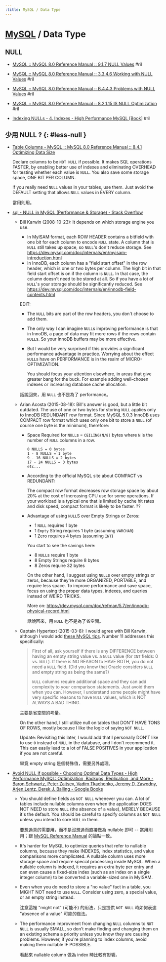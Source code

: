 ```yaml
---
:title: MySQL / Data Type
---
```

# [MySQL](mysql.md) / Data Type

## NULL

  - [MySQL :: MySQL 8\.0 Reference Manual :: 9\.1\.7 NULL Values](https://dev.mysql.com/doc/refman/8.0/en/null-values.html) #ril
  - [MySQL :: MySQL 8\.0 Reference Manual :: 3\.3\.4\.6 Working with NULL Values](https://dev.mysql.com/doc/refman/8.0/en/working-with-null.html) #ril
  - [MySQL :: MySQL 8\.0 Reference Manual :: B\.4\.4\.3 Problems with NULL Values](https://dev.mysql.com/doc/refman/8.0/en/problems-with-null.html) #ril
  - [MySQL :: MySQL 8\.0 Reference Manual :: 8\.2\.1\.15 IS NULL Optimization](https://dev.mysql.com/doc/refman/8.0/en/is-null-optimization.html) #ril

  - [Indexing NULLs - 4\. Indexes \- High Performance MySQL \[Book\]](https://www.oreilly.com/library/view/high-performance-mysql/0596003064/ch04.html#hpmysql-CHP-4-SECT-1.1.7) #ril

## 少用 NULL ? {: #less-null }

  - [Table Columns - MySQL :: MySQL 8\.0 Reference Manual :: 8\.4\.1 Optimizing Data Size](https://dev.mysql.com/doc/refman/8.0/en/data-size.html#data-size-table-columns)

    Declare columns to be `NOT NULL` if possible. It makes SQL operations FASTER, by enabling better use of indexes and eliminating OVERHEAD for testing whether each value is `NULL`. You also save some storage space, ONE BIT PER COLUMN.

    If you really need `NULL` values in your tables, use them. Just avoid the DEFAULT setting that allows `NULL` values in EVERY column.

    當用則用。

  - [sql \- NULL in MySQL \(Performance & Storage\) \- Stack Overflow](https://stackoverflow.com/questions/229179/)

      - Bill Karwin (2008-10-23): It depends on which storage engine you use.

          - In MyISAM format, each ROW HEADER contains a bitfield with one bit for each column to encode `NULL` state. A column that is `NULL` still takes up space, so `NULL`'s don't reduce storage. See https://dev.mysql.com/doc/internals/en/myisam-introduction.html
          - In InnoDB, each column has a "field start offset" in the row header, which is one or two bytes per column. The high bit in that field start offset is on if the column is `NULL`. In that case, the column doesn't need to be stored at all. So if you have a lot of `NULL`'s your storage should be significantly reduced. See https://dev.mysql.com/doc/internals/en/innodb-field-contents.html

        EDIT:

          - The `NULL` bits are part of the row headers, you don't choose to add them.
          - The only way I can imagine `NULL`s improving performance is that in InnoDB, a page of data may fit more rows if the rows contain `NULL`s. So your InnoDB buffers may be more effective.

          - But I would be very surprised if this provides a significant performance advantage in practice. Worrying about the effect `NULL`s have on PERFORMANCE is in the realm of MICRO-OPTIMIZATION.

            You should focus your attention elsewhere, in areas that give greater bang for the buck. For example adding well-chosen indexes or increasing database cache allocation.

        話說回來，用 `NULL` 也不是為了 performance。

      - Arian Acosta (2015-08-18): Bill's answer is good, but a little bit outdated. The use of one or two bytes for storing `NULL` applies only to InnoDB REDUNDANT row format. Since MySQL 5.0.3 InnoDB uses COMPACT row format which uses only one bit to store a `NULL` (of course one byte is the minimum), therefore:

          - Space Required for `NULL`s = `CEILING(N/8)` bytes where `N` is the number of `NULL` columns in a row.

                0 NULLS = 0 bytes
                1 - 8 NULLS = 1 byte
                9 - 16 NULLS = 2 bytes
                17 - 24 NULLS = 3 bytes
                etc...

          - According to the official MySQL site about COMPACT vs REDUNDANT:

            The compact row format decreases row storage space by about 20% at the cost of increasing CPU use for some operations. If your workload is a typical one that is limited by cache hit rates and disk speed, compact format is likely to be faster. ??

          - Advantage of using `NULL`S over Empty Strings or Zeros:

              - 1 `NULL` requires 1 byte
              - 1 `Empty` String requires 1 byte (assuming `VARCHAR`)
              - 1 Zero requires 4 bytes (assuming `INT`)

            You start to see the savings here:

              - 8 `NULL`s require 1 byte
              - 8 Empty Strings require 8 bytes
              - 8 Zeros require 32 bytes

            On the other hand, I suggest using `NULL`s over empty strings or zeros, because they're more ORGANIZED, PORTABLE, and require less space. To improve performance and save space, focus on using the proper data types, indexes, and queries instead of WEIRD TRICKS.

            More on: https://dev.mysql.com/doc/refman/5.7/en/innodb-physical-record.html

            話說回來，用 `NULL` 也不是為了省空間。

      - Captain Hypertext (2015-03-8): I would agree with Bill Karwin, although I would add [these MySQL tips](https://code.tutsplus.com/tutorials/top-20-mysql-best-practices--net-7855). Number 11 addresses this specifically:

        > First of all, ask yourself if there is any DIFFERENCE between having an empty string value vs. a `NULL` value (for `INT` fields: 0 vs. `NULL`). If there is NO REASON to HAVE BOTH, you do not need a `NULL` field. (Did you know that Oracle considers `NULL` and empty string as being the same?)
        >
        > `NULL` columns require additional space and they can add complexity to your comparison statements. Just avoid them when you can. However, I understand some people might have very specific reasons to have `NULL` values, which is NOT ALWAYS A BAD THING.

        主要是省空間的考量。

        On the other hand, I still utilize null on tables that DON'T HAVE TONS OF ROWS, mostly because I like the logic of saying `NOT NULL`.

        Update: Revisiting this later, I would add that I personally DON'T like to use `0` instead of `NULL` in the database, and I don't recommend it. This can easily lead to a lot of FALSE POSITIVES in your application if you are not careful.

        畢竟 empty string 是個特殊值，需要另外處理。

  - [Avoid NULL if possible - Choosing Optimal Data Types - High Performance MySQL: Optimization, Backups, Replication, and More \- Baron Schwartz, Peter Zaitsev, Vadim Tkachenko, Jeremy D\. Zawodny, Arjen Lentz, Derek J\. Balling \- Google Books](https://books.google.com.tw/books?id=BL0NNoFPuAQC&pg=PA81&lpg=PA81&dq=mysql+null+performance)

      - You should define fields as `NOT NULL` whenever you can. A lot of tables include nullable columns even when the application DOES NOT NEED to store `NULL` (the absence of a value), MERELY BECAUSE it's the default. You should be careful to specify columns as `NOT NULL` unless you intend to sore `NULL` in them.

        要想過真的需要用，而不是沒想過而直接做為 nullable 即可 -- 當用則用；跟 [MySQL Reference Manual](https://dev.mysql.com/doc/refman/8.0/en/data-size.html#data-size-table-columns) 的論點一致。

      - It's harder for MySQL to optimize queries that refer to nullable columns, because they make INDEXES, index statistics, and value comparisons more complicated. A nullable column uses more storage space and require special processing inside MySQL. When a nullable column is indexed, it requires an extra byte per entry and can even cause a fixed-size index (such as an index on a single integer column) to be converted a variable-sized one in MyISAM.

      - Even when you do need to store a "no value" fact in a table, you MIGHT NOT need to use `NULL`. Consider using zero, a special value, or an empty string instead.

        注意這裡 "might not" (可能不) 的用法，只是提供 `NOT NULL` 時如何表達 "absence of a value" 可能的做法。

      - The performance improvment from changing `NULL` columns to `NOT NULL` is usually SMALL, so don't make finding and changing them on an existing schema a priority unless you know they are causing problems. However, if you're planning to index columns, avoid making them nullable IF POSSIBLE.

        看起來 nullable column 做為 index 時比較有影響。
